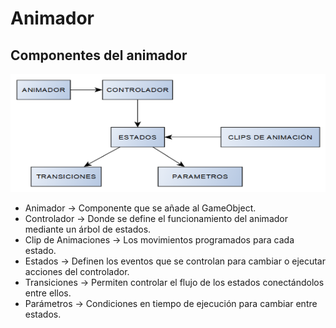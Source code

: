 # Animador

## Componentes del animador

![Imagen 1](./img/imagen1.png)

- Animador → Componente que se añade al GameObject.
- Controlador → Donde se define el funcionamiento del animador mediante un árbol de estados.
- Clip de Animaciones → Los movimientos programados para cada estado.
- Estados → Definen los eventos que se controlan para cambiar o ejecutar acciones del controlador.
- Transiciones → Permiten controlar el flujo de los estados conectándolos entre ellos.
- Parámetros → Condiciones en tiempo de ejecución para cambiar entre estados.